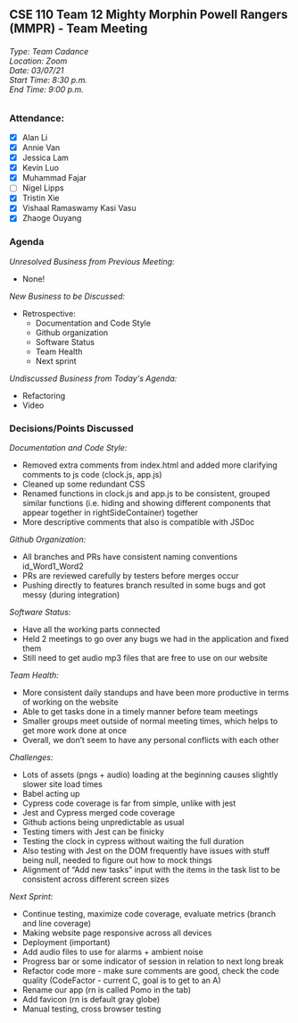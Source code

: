 ## CSE 110 Team 12 Mighty Morphin Powell Rangers (MMPR) - Team Meeting
###### Type: Team Cadance <br/> Location: Zoom <br/> Date: 03/07/21 <br/> Start Time: 8:30 p.m. <br/> End Time: 9:00 p.m.

### Attendance:
- [x] Alan Li
- [x] Annie Van
- [x] Jessica Lam
- [x] Kevin Luo
- [x] Muhammad Fajar
- [ ] Nigel Lipps
- [x] Tristin Xie
- [x] Vishaal Ramaswamy Kasi Vasu
- [x] Zhaoge Ouyang

### Agenda

_Unresolved Business from Previous Meeting:_
- None!

_New Business to be Discussed:_
- Retrospective:
  - Documentation and Code Style 
  - Github organization
  - Software Status
  - Team Health
  - Next sprint
  
_Undiscussed Business from Today's Agenda:_
- Refactoring
- Video

### Decisions/Points Discussed

_Documentation and Code Style:_
  - Removed extra comments from index.html and added more clarifying comments to js code (clock.js, app.js)
  - Cleaned up some redundant CSS
  - Renamed functions in clock.js and app.js to be consistent, grouped similar functions (i.e. hiding and showing different components that appear together in rightSideContainer) together
  - More descriptive comments that also is compatible with JSDoc

_Github Organization:_
  - All branches and PRs have consistent naming conventions id_Word1_Word2
  - PRs are reviewed carefully by testers before merges occur
  - Pushing directly to features branch resulted in some bugs and got messy (during integration)

_Software Status:_
  - Have all the working parts connected
  - Held 2 meetings to go over any bugs we had in the application and fixed them
  - Still need to get audio mp3 files that are free to use on our website


_Team Health:_
  - More consistent daily standups and have been more productive in terms of working on the website
  - Able to get tasks done in a timely manner before team meetings
  - Smaller groups meet outside of normal meeting times, which helps to get more work done at once
  - Overall, we don’t seem to have any personal conflicts with each other


_Challenges:_
  - Lots of assets (pngs + audio) loading at the beginning causes slightly slower site load times
  - Babel acting up
  - Cypress code coverage is far from simple, unlike with jest
  - Jest and Cypress merged code coverage
  - Github actions being unpredictable as usual
  - Testing timers with Jest can be finicky
  - Testing the clock in cypress without waiting the full duration
  - Also testing with Jest on the DOM frequently have issues with stuff being null, needed to figure out how to mock things
  - Alignment of “Add new tasks” input with the items in the task list to be consistent across different screen sizes


_Next Sprint:_
  - Continue testing, maximize code coverage, evaluate metrics (branch and line coverage)
  - Making website page responsive across all devices
  - Deployment (important)
  - Add audio files to use for alarms + ambient noise
  - Progress bar or some indicator of session in relation to next long break
  - Refactor code more - make sure comments are good, check the code quality (CodeFactor - current C, goal is to get to an A)
  - Rename our app (rn is called Pomo in the tab)
  - Add favicon (rn is default gray globe)
  - Manual testing, cross browser testing




